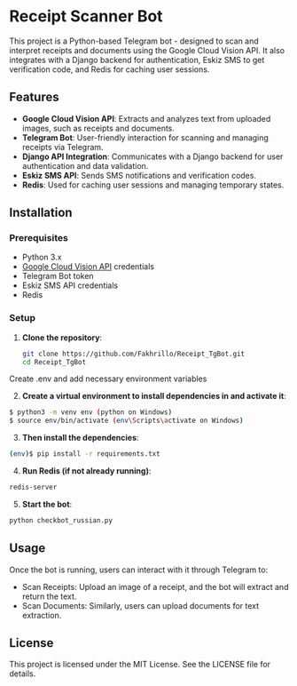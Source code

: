 # Receipt Scanner Bot

This project is a Python-based Telegram bot - designed to scan and interpret receipts and documents using the Google Cloud Vision API. It also integrates with a Django backend for authentication, Eskiz SMS to get verification code, and Redis for caching user sessions.

## Features

- **Google Cloud Vision API**: Extracts and analyzes text from uploaded images, such as receipts and documents.
- **Telegram Bot**: User-friendly interaction for scanning and managing receipts via Telegram.
- **Django API Integration**: Communicates with a Django backend for user authentication and data validation.
- **Eskiz SMS API**: Sends SMS notifications and verification codes.
- **Redis**: Used for caching user sessions and managing temporary states.

## Installation

### Prerequisites

- Python 3.x
- [Google Cloud Vision API](https://cloud.google.com/vision/docs/setup) credentials
- Telegram Bot token
- Eskiz SMS API credentials
- Redis

### Setup

1. **Clone the repository**:

   ```bash
   git clone https://github.com/Fakhrillo/Receipt_TgBot.git
   cd Receipt_TgBot
   ```

Create .env and add necessary environment variables

2. **Create a virtual environment to install dependencies in and activate it**:

```sh
$ python3 -m venv env (python on Windows)
$ source env/bin/activate (env\Scripts\activate on Windows)
```

3. **Then install the dependencies**:

```sh
(env)$ pip install -r requirements.txt
```

4. **Run Redis (if not already running)**:

```sh
redis-server
```

5. **Start the bot**:
```sh
python checkbot_russian.py
```

## Usage

Once the bot is running, users can interact with it through Telegram to:

- Scan Receipts: Upload an image of a receipt, and the bot will extract and return the text.
- Scan Documents: Similarly, users can upload documents for text extraction.

## License
This project is licensed under the MIT License. See the LICENSE file for details.